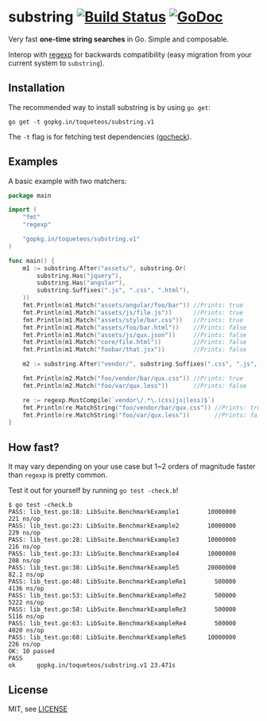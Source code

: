 # substring [![Build Status](https://travis-ci.org/toqueteos/substring.png?branch=master)](https://travis-ci.org/toqueteos/substring) [![GoDoc](http://godoc.org/github.com/toqueteos/substring?status.png)](http://godoc.org/github.com/toqueteos/substring)

Very fast **one-time string searches** in Go. Simple and composable.

Interop with [regexp](http://golang.org/pkg/regexp/) for backwards compatibility (easy migration from your current system to `substring`).

## Installation

The recommended way to install substring is by using `go get`:

```
go get -t gopkg.in/toqueteos/substring.v1
```

The `-t` flag is for fetching test dependencies ([gocheck](https://gopkg.in/check.v1)).

## Examples

A basic example with two matchers:

```go
package main

import (
    "fmt"
    "regexp"

    "gopkg.in/toqueteos/substring.v1"
)

func main() {
    m1 := substring.After("assets/", substring.Or(
        substring.Has("jquery"),
        substring.Has("angular"),
        substring.Suffixes(".js", ".css", ".html"),
    ))
    fmt.Println(m1.Match("assets/angular/foo/bar")) //Prints: true
    fmt.Println(m1.Match("assets/js/file.js"))      //Prints: true
    fmt.Println(m1.Match("assets/style/bar.css"))   //Prints: true
    fmt.Println(m1.Match("assets/foo/bar.html"))    //Prints: false
    fmt.Println(m1.Match("assets/js/qux.json"))     //Prints: false
    fmt.Println(m1.Match("core/file.html"))         //Prints: false
    fmt.Println(m1.Match("foobar/that.jsx"))        //Prints: false

    m2 := substring.After("vendor/", substring.Suffixes(".css", ".js", ".less"))

    fmt.Println(m2.Match("foo/vendor/bar/qux.css")) //Prints: true
    fmt.Println(m2.Match("foo/var/qux.less"))       //Prints: false

    re := regexp.MustCompile(`vendor\/.*\.(css|js|less)$`)
    fmt.Println(re.MatchString("foo/vendor/bar/qux.css")) //Prints: true
    fmt.Println(re.MatchString("foo/var/qux.less"))       //Prints: false
}
```

## How fast?

It may vary depending on your use case but 1~2 orders of magnitude faster than `regexp` is pretty common.

Test it out for yourself by running `go test -check.b`!

```
$ go test -check.b
PASS: lib_test.go:18: LibSuite.BenchmarkExample1        10000000               221 ns/op
PASS: lib_test.go:23: LibSuite.BenchmarkExample2        10000000               229 ns/op
PASS: lib_test.go:28: LibSuite.BenchmarkExample3        10000000               216 ns/op
PASS: lib_test.go:33: LibSuite.BenchmarkExample4        10000000               208 ns/op
PASS: lib_test.go:38: LibSuite.BenchmarkExample5        20000000                82.1 ns/op
PASS: lib_test.go:48: LibSuite.BenchmarkExampleRe1        500000              4136 ns/op
PASS: lib_test.go:53: LibSuite.BenchmarkExampleRe2        500000              5222 ns/op
PASS: lib_test.go:58: LibSuite.BenchmarkExampleRe3        500000              5116 ns/op
PASS: lib_test.go:63: LibSuite.BenchmarkExampleRe4        500000              4020 ns/op
PASS: lib_test.go:68: LibSuite.BenchmarkExampleRe5      10000000               226 ns/op
OK: 10 passed
PASS
ok      gopkg.in/toqueteos/substring.v1 23.471s
```

License
-------

MIT, see [LICENSE](LICENSE)
